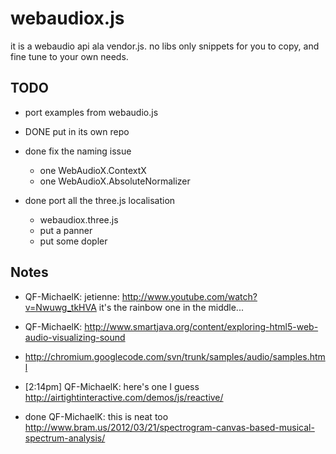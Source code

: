webaudiox.js
============
it is a webaudio api ala vendor.js.
no libs only snippets for you to copy, and fine tune to your own needs.

## TODO
* port examples from webaudio.js

* DONE put in its own repo
* done fix the naming issue
  * one WebAudioX.ContextX
  * one WebAudioX.AbsoluteNormalizer
* done port all the three.js localisation
  * webaudiox.three.js
  * put a panner
  * put some dopler



## Notes
* QF-MichaelK: jetienne: http://www.youtube.com/watch?v=Nwuwg_tkHVA it's the rainbow one in the middle...
* QF-MichaelK: http://www.smartjava.org/content/exploring-html5-web-audio-visualizing-sound
* http://chromium.googlecode.com/svn/trunk/samples/audio/samples.html
* [2:14pm] QF-MichaelK: here's one I guess http://airtightinteractive.com/demos/js/reactive/

* done QF-MichaelK: this is neat too http://www.bram.us/2012/03/21/spectrogram-canvas-based-musical-spectrum-analysis/
